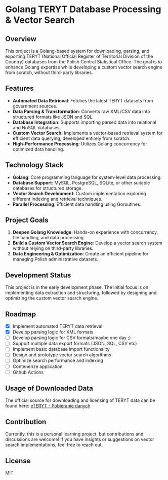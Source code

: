 # Golang TERYT Database Processing & Vector Search

## Overview
This project is a Golang-based system for downloading, parsing, and exporting TERYT (National Official Register of Territorial Division of the Country) databases from the Polish Central Statistical Office. The goal is to enhance Golang expertise while developing a custom vector search engine from scratch, without third-party libraries.

## Features
- **Automated Data Retrieval**: Fetches the latest TERYT datasets from government sources.
- **Data Parsing & Transformation**: Converts raw XML/CSV data into structured formats like JSON and SQL.
- **Database Integration**: Supports importing parsed data into relational and NoSQL databases.
- **Custom Vector Search**: Implements a vector-based retrieval system for efficient data querying, developed entirely from scratch.
- **High-Performance Processing**: Utilizes Golang concurrency for optimized data handling.

## Technology Stack
- **Golang**: Core programming language for system-level data processing.
- **Database Support**: MySQL, PostgreSQL, SQLite, or other suitable databases for structured storage.
- **Vector Search Development**: Custom implementation exploring different indexing and retrieval techniques.
- **Parallel Processing**: Efficient data handling using Goroutines.

## Project Goals
1. **Deepen Golang Knowledge**: Hands-on experience with concurrency, file handling, and data processing.
2. **Build a Custom Vector Search Engine**: Develop a vector search system without relying on third-party libraries.
3. **Data Engineering & Optimization**: Create an efficient pipeline for managing Polish administrative datasets.

## Development Status
This project is in the early development phase. The initial focus is on implementing data extraction and structuring, followed by designing and optimizing the custom vector search engine.

## Roadmap
- [X] Implement automated TERYT data retrieval
- [X] Develop parsing logic for XML formats
- [ ] Develop parsing logic for CSV formats(maybe one day ;)
- [ ] Support multiple data export formats (JSON, SQL, CSV etc)
- [ ] Implement basic database import functionality
- [ ] Design and prototype vector search algorithms
- [ ] Optimize search performance and indexing
- [ ] Contenerize application
- [ ] Github Actions

## Usage of Downloaded Data
The official source for downloading and licensing of TERYT data can be found here: [eTERYT - Pobieranie danych](https://eteryt.stat.gov.pl/eTeryt/rejestr_teryt/udostepnianie_danych/baza_teryt/uzytkownicy_indywidualni/pobieranie/pobieranie.aspx?contrast=default)

## Contribution
Currently, this is a personal learning project, but contributions and discussions are welcome! If you have insights or suggestions on vector search implementations, feel free to reach out.

## License
MIT
